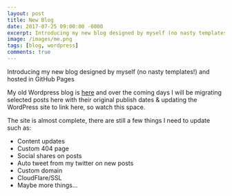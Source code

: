 ```yaml
---
layout: post
title: New Blog
date: 2017-07-25 09:00:00 -0000
excerpt: Introducing my new blog designed by myself (no nasty templates!) and hosted in GitHub Pages
image: /images/me.png
tags: [blog, wordpress]
comments: true
---
```


Introducing my new blog designed by myself (no nasty templates!) and hosted in GitHub Pages

My old Wordpress blog is [here](https://blythmeister.wordpress.com/) and over the coming days I will be migrating selected posts here with their original publish dates & updating the WordPress site to link here, so watch this space.

The site is almost complete, there are still a few things I need to update such as:

- Content updates
- Custom 404 page
- Social shares on posts
- Auto tweet from my twitter on new posts
- Custom domain
- CloudFlare/SSL
- Maybe more things...
